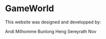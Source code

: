 GameWorld
==============
This website was designed and developped by:

Andi Milhomme
Bunlong Heng
Sereyrath Nov


